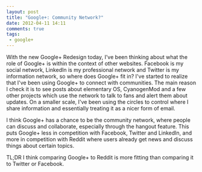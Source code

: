 ```yaml
---
layout: post
title: "Google+: Community Network?"
date: 2012-04-11 14:11
comments: true
tags:
 - google+
---
```


With the new Google+ Redesign today, I've been thinking about what the role of
Google+ is within the context of other websites. Facebook is my social network,
LinkedIn is my professional network and Twitter is my information network, so
where does Google+ fit in? I've started to realize that I've been using Google+
to connect with communities. The main reason I check it is to see posts about
elementary OS, CyanogenMod and a few other projects which use the network to 
talk to fans and alert them about updates. On a smaller scale, I've been using
the circles to control where I share information and essentially treating it as
a nicer form of email.

I think Google+ has a chance to be the community network, where people can
discuss and collaborate, especially through the hangout feature. This puts 
Google+ less in competition with Facebook, Twitter and LinkedIn, and more in
competition with Reddit where users already get news and discuss things about
certain topics.

TL;DR I think comparing Google+ to Reddit is more fitting than comparing it to
Twitter or Facebook.